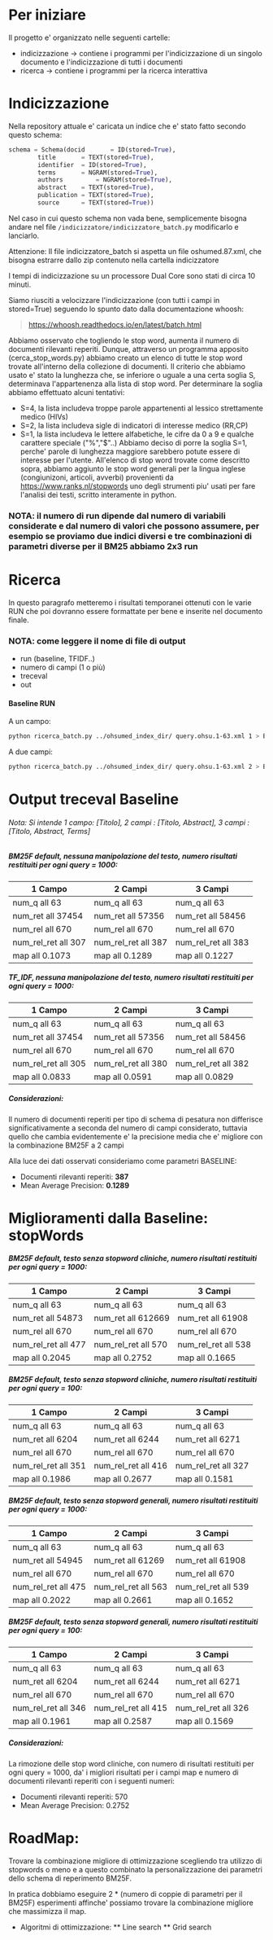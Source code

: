 Per iniziare
============

Il progetto e' organizzato nelle seguenti cartelle:
* indicizzazione -> contiene i programmi per l'indicizzazione di un singolo documento e l'indicizzazione di tutti i documenti
* ricerca -> contiene i programmi per la ricerca interattiva

Indicizzazione
==============

Nella repository attuale e' caricata un indice che e' stato fatto secondo questo schema:

```python
schema = Schema(docid      	= ID(stored=True),
		title      	= TEXT(stored=True),
		identifier	= ID(stored=True),
		terms 		= NGRAM(stored=True),
		authors      	= NGRAM(stored=True),
		abstract 	= TEXT(stored=True),
		publication	= TEXT(stored=True),
		source 		= TEXT(stored=True))

```

Nel caso in cui questo schema non vada bene, semplicemente bisogna andare nel
file ```/indicizzatore/indicizzatore_batch.py``` modificarlo e lanciarlo.

Attenzione: Il file indicizzatore_batch si aspetta un file oshumed.87.xml, che
bisogna estrarre dallo zip contenuto nella cartella indicizzatore

I tempi di indicizzazione su un processore Dual Core sono stati di circa 10 minuti.

Siamo riusciti a velocizzare l'indicizzazione (con tutti i campi in stored=True) seguendo lo spunto dato dalla documentazione whoosh:
> https://whoosh.readthedocs.io/en/latest/batch.html

Abbiamo osservato che togliendo le stop word, aumenta il numero di documenti rilevanti reperiti.
Dunque, attraverso un programma apposito (cerca_stop_words.py) abbiamo creato un elenco di tutte le stop word trovate all'interno della collezione di documenti. Il criterio che abbiamo usato e' stato la lunghezza che, se inferiore o uguale a una certa soglia S, determinava l'appartenenza alla lista di stop word.
Per determinare la soglia abbiamo effettuato alcuni tentativi:
* S=4, la lista includeva troppe parole appartenenti al lessico strettamente medico (HIVs)
* S=2, la lista includeva sigle di indicatori di interesse medico (RR,CP)
* S=1, la lista includeva le lettere alfabetiche, le cifre da 0 a 9 e qualche carattere speciale ("%","$"..)
Abbiamo deciso di porre la soglia S=1, perche' parole di lunghezza maggiore sarebbero potute essere di interesse per l'utente.
All'elenco di stop word trovate come descritto sopra, abbiamo aggiunto le stop word generali per la lingua inglese (congiunizoni, articoli, avverbi) provenienti da
https://www.ranks.nl/stopwords
uno degli strumenti piu' usati per fare l'analisi dei testi, scritto interamente in python.

### NOTA: il numero di run dipende dal numero di variabili considerate e dal numero di valori che possono assumere, per esempio se proviamo due indici diversi e tre combinazioni di parametri diverse per il BM25 abbiamo 2x3 run

Ricerca
=======

In questo paragrafo metteremo i risultati temporanei ottenuti con le varie RUN che poi dovranno essere formattate per bene e inserite nel documento finale.

### NOTA: come leggere il nome di file di output
* run (baseline, TFIDF..)
* numero di campi (1 o più)
* treceval
* out

#### Baseline RUN
A un campo:
```bash
python ricerca_batch.py ../ohsumed_index_dir/ query.ohsu.1-63.xml 1 > BASELINE_UN_CAMPO.RUN
```

A due campi:
```bash
python ricerca_batch.py ../ohsumed_index_dir/ query.ohsu.1-63.xml 2 > BASELINE_DUE_CAMPI.RUN
```

Output treceval Baseline
========================

###### Nota: Si intende 1 campo: [Titolo], 2 campi : [Titolo, Abstract], 3 campi : [Titolo, Abstract, Terms]

##### BM25F default, nessuna manipolazione del testo, numero risultati restituiti per ogni query = 1000:

|              1 Campo             |              2 Campi             |              3 Campi             |
|----------------------------------|----------------------------------|----------------------------------|
| num_q              all    63     | num_q              all    63     | num_q              all    63     |
| num_ret            all    37454  | num_ret            all    57356  | num_ret            all    58456  |
| num_rel            all    670    | num_rel            all    670    | num_rel            all    670    |
| num_rel_ret        all    307    | num_rel_ret        all    387    | num_rel_ret        all    383    |
| map                all    0.1073 | map                all    0.1289 | map                all    0.1227 |


##### TF_IDF, nessuna manipolazione del testo, numero risultati restituiti per ogni query = 1000:

|              1 Campo             |              2 Campi             |              3 Campi             |
|----------------------------------|----------------------------------|----------------------------------|
| num_q              all    63     | num_q              all    63     | num_q              all    63     |
| num_ret            all    37454  | num_ret            all    57356  | num_ret            all    58456  |
| num_rel            all    670    | num_rel            all    670    | num_rel            all    670    |
| num_rel_ret        all    305    | num_rel_ret        all    380    | num_rel_ret        all    382    |
| map                all    0.0833 | map                all    0.0591 | map                all    0.0829 |

##### Considerazioni:
Il numero di documenti reperiti per tipo di schema di pesatura non differisce significativamente a seconda del numero di campi considerato, tuttavia quello che cambia evidentemente e' la precisione media che e' migliore con la combinazione BM25F a 2 campi

Alla luce dei dati osservati consideriamo come parametri BASELINE:
* Documenti rilevanti reperiti: **387**
* Mean Average Precision: **0.1289**

Miglioramenti dalla Baseline: stopWords
=======================================

##### BM25F default, testo senza stopword cliniche, numero risultati restituiti per ogni query = 1000:

|              1 Campo             |              2 Campi             |              3 Campi             |
|----------------------------------|----------------------------------|----------------------------------|
| num_q              all    63     | num_q              all    63     | num_q              all    63     |
| num_ret            all    54873  | num_ret            all    612669 | num_ret            all    61908  |
| num_rel            all    670    | num_rel            all    670    | num_rel            all    670    |
| num_rel_ret        all    477    | num_rel_ret        all    570    | num_rel_ret        all    538    |
| map                all    0.2045 | map                all    0.2752 | map                all    0.1665 |


##### BM25F default, testo senza stopword cliniche, numero risultati restituiti per ogni query = 100:

|              1 Campo             |              2 Campi             |              3 Campi             |
|----------------------------------|----------------------------------|----------------------------------|
| num_q              all    63     | num_q              all    63     | num_q              all    63     |
| num_ret            all    6204   | num_ret            all    6244   | num_ret            all    6271   |
| num_rel            all    670    | num_rel            all    670    | num_rel            all    670    |
| num_rel_ret        all    351    | num_rel_ret        all    416    | num_rel_ret        all    327    |
| map                all    0.1986 | map                all    0.2677 | map                all    0.1581 |

##### BM25F default, testo senza stopword generali, numero risultati restituiti per ogni query = 1000:

|              1 Campo             |              2 Campi             |              3 Campi             |
|----------------------------------|----------------------------------|----------------------------------|
| num_q              all    63     | num_q              all    63     | num_q              all    63     |
| num_ret            all    54945  | num_ret            all    61269  | num_ret            all    61908  |
| num_rel            all    670    | num_rel            all    670    | num_rel            all    670    |
| num_rel_ret        all    475    | num_rel_ret        all    563    | num_rel_ret        all    539    |
| map                all    0.2022 | map                all    0.2661 | map                all    0.1652 |

##### BM25F default, testo senza stopword generali, numero risultati restituiti per ogni query = 100:

|              1 Campo             |              2 Campi             |              3 Campi             |
|----------------------------------|----------------------------------|----------------------------------|
| num_q              all    63     | num_q              all    63     | num_q              all    63     |
| num_ret            all    6204   | num_ret            all    6244   | num_ret            all    6271   |
| num_rel            all    670    | num_rel            all    670    | num_rel            all    670    |
| num_rel_ret        all    346    | num_rel_ret        all    415    | num_rel_ret        all    326    |
| map                all    0.1961 | map                all    0.2587 | map                all    0.1569 |

##### Considerazioni:
La rimozione delle stop word cliniche, con numero di risultati restituiti per ogni query = 1000, da' i migliori risultati per i campi map e numero di documenti rilevanti reperiti con i seguenti numeri:

* Documenti rilevanti reperiti: 570
* Mean Average Precision: 0.2752

RoadMap: 
========

Trovare la combinazione migliore di ottimizzazione scegliendo tra utilizzo di stopwords o meno e a questo combinato la personalizzazione dei parametri dello schema di reperimento BM25F.

In pratica dobbiamo eseguire 2 * (numero di coppie di parametri per il BM25F) esperimenti affinche' possiamo trovare la combinazione migliore che massimizza il map.

* Algoritmi di ottimizzazione:
	** Line search
	** Grid search
